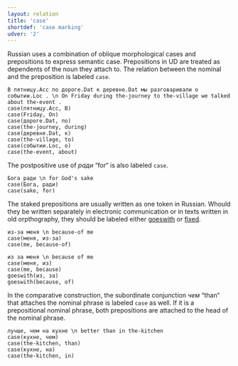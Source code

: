 ```yaml
---
layout: relation
title: 'case'
shortdef: 'case marking'
udver: '2'
---
```


Russian uses a combination of oblique morphological cases and prepositions to express semantic case.
Prepositions in UD are treated as dependents of the noun they attach to. The relation between the nominal and the preposition is labeled `case`.

~~~ sdparse
В пятницу.Acc по дороге.Dat к деревне.Dat мы разговаривали o событии.Loc . \n On Friday during the-journey to the-village we talked about the-event .
case(пятницу.Acc, В)
case(Friday, On)
case(дороге.Dat, по)
case(the-journey, during)
case(деревне.Dat, к)
case(the-village, to)
case(событии.Loc, o)
case(the-event, about)
~~~

The postpositive use of _ради_ “for“ is also labeled `case`.

~~~ sdparse
Бога ради \n for God's sake
case(Бога, ради)
case(sake, for)
~~~

The staked prepositions are usually written as one token in Russian. Whould they be written separately in electronic communication or in texts written in old orpthography, they should be labeled either [goeswith]() or [fixed](). 

~~~ sdparse
из-за меня \n because-of me
case(меня, из-за)
case(me, because-of)
~~~

~~~ sdparse
из за меня \n because of me
case(меня, из)
case(me, because)
goeswith(из, за)
goeswith(because, of)
~~~

In the comparative construction, the subordinate conjunction _чем_ “than“ that attaches the nominal phrase is labeled `case` as well. If it is a prepositional nominal phrase, both prepositions are attached to the head of the nominal phrase.

~~~ sdparse
лучше, чем на кухне \n better than in the-kitchen
case(кухне, чем)
case(the-kitchen, than)
case(кухне, на)
case(the-kitchen, in)
~~~

<!-- Interlanguage links updated St lis 3 20:58:42 CET 2021 -->
